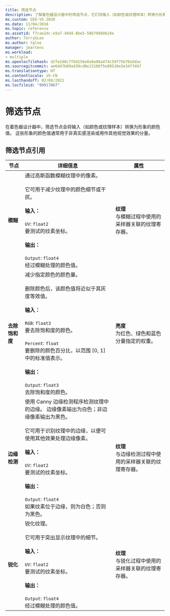 ```yaml
---
title: 筛选节点
description: 了解着色器设计器中的筛选节点，它们将输入（如颜色或纹理样本）转换为形象的颜色值。
ms.custom: SEO-VS-2020
ms.date: 11/04/2016
ms.topic: reference
ms.assetid: f7cae2dc-e9a7-49d4-8be5-58b79868624e
author: TerryGLee
ms.author: tglee
manager: jmartens
ms.workload:
- multiple
ms.openlocfilehash: d2fe2d0c7f6d156e8a9a88a474c59f75b70a5dac
ms.sourcegitcommit: ae6d47b09a439cd0e13180f5e89510e3e347fd47
ms.translationtype: HT
ms.contentlocale: zh-CN
ms.lasthandoff: 02/08/2021
ms.locfileid: "99917067"
---
```

# <a name="filter-nodes"></a>筛选节点

在着色器设计器中，筛选节点会将输入（如颜色或纹理样本）转换为形象的颜色值。 这些形象的颜色值通常用于非真实感渲染或用作其他视觉效果的分量。

## <a name="filter-node-reference"></a>筛选节点引用

|节点|详细信息|属性|
|----------|-------------|----------------|
|**模糊**|通过高斯函数模糊纹理中的像素。<br /><br /> 它可用于减少纹理中的颜色细节或干扰。<br /><br /> **输入：**<br /><br /> `UV`: `float2`<br /> 要测试的纹素坐标。<br /><br /> **输出：**<br /><br /> `Output`: `float4`<br /> 经过模糊处理的颜色值。|**纹理**<br /> 与模糊过程中使用的采样器关联的纹理寄存器。|
|**去除饱和度**|减少指定颜色的颜色量。<br /><br /> 删除颜色后，该颜色值将近似于其灰度等效值。<br /><br /> **输入：**<br /><br /> `RGB`: `float3`<br /> 要去除饱和度的颜色。<br /><br /> `Percent`: `float`<br /> 要删除的颜色百分比，以范围 [0, 1] 中的标准值表示。<br /><br /> **输出：**<br /><br /> `Output`: `float3`<br /> 去除饱和度的颜色。|**亮度**<br /> 为红色、绿色和蓝色分量指定的权重。|
|**边缘检测**|使用 Canny 边缘检测程序检测纹理中的边缘。 边缘像素输出为白色；非边缘像素输出为黑色。<br /><br /> 它可用于识别纹理中的边缘，以便可使用其他效果处理边缘像素。<br /><br /> **输入：**<br /><br /> `UV`: `float2`<br /> 要测试的纹素坐标。<br /><br /> **输出：**<br /><br /> `Output`: `float4`<br /> 如果纹素位于边缘，则为白色；否则为黑色。|**纹理**<br /> 与边缘检测过程中使用的采样器关联的纹理寄存器。|
|**锐化**|锐化纹理。<br /><br /> 它可用于突出显示纹理中的细节。<br /><br /> **输入：**<br /><br /> `UV`: `float2`<br /> 要测试的纹素坐标。<br /><br /> **输出：**<br /><br /> `Output`: `float4`<br /> 经过模糊处理的颜色值。|**纹理**<br /> 与锐化过程中使用的采样器关联的纹理寄存器。|